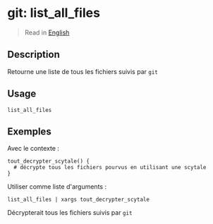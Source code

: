 # git: list_all_files

> Read in [English](/docs/en/helpers/git/list_all_files.md)

## Description

Retourne une liste de tous les fichiers suivis par `git`

## Usage

```text
list_all_files
```

## Exemples

Avec le contexte :

```shell
tout_decrypter_scytale() {
  # décrypte tous les fichiers pourvus en utilisant une scytale
}
```

Utiliser comme liste d'arguments :

```shell
list_all_files | xargs tout_decrypter_scytale
```

Décrypterait tous les fichiers suivis par `git`
